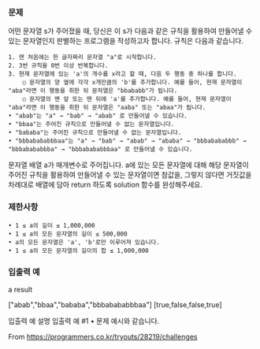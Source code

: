 ### 문제

어떤 문자열 s가 주어졌을 때, 당신은 이 s가 다음과 같은 규칙을 활용하여 만들어낼 수 있는 문자열인지 판별하는 프로그램을 작성하고자 합니다. 규칙은 다음과 같습니다.

	1. 맨 처음에는 한 글자짜리 문자열 "a"로 시작합니다.
	2. 3번 규칙을 0번 이상 반복합니다.
	3. 현재 문자열에 있는 'a'의 개수를 x라고 할 때, 다음 두 행동 중 하나를 합니다.
		○ 문자열의 양 옆에 각각 x개만큼의 'b'를 추가합니다. 예를 들어, 현재 문자열이 "aba"라면 이 행동을 취한 뒤 문자열은 "bbababb"가 됩니다.
		○ 문자열의 맨 앞 또는 맨 뒤에 'a'를 추가합니다. 예를 들어, 현재 문자열이 "aba"라면 이 행동을 취한 뒤 문자열은 "aaba" 또는 "abaa"가 됩니다.
	• "abab"는 "a" → "bab" → "abab" 로 만들어낼 수 있습니다.
	• "bbaa"는 주어진 규칙으로 만들어낼 수 없는 문자열입니다.
	• "bababa"는 주어진 규칙으로 만들어낼 수 없는 문자열입니다.
	• "bbbabababbbaa"는 "a" → "bab" → "abab" → "ababa" → "bbbabababbb" → "bbbabababbba" → "bbbabababbbaa" 로 만들어낼 수 있습니다.

문자열 배열 a가 매개변수로 주어집니다. a에 있는 모든 문자열에 대해 해당 문자열이 주어진 규칙을 활용하여 만들어낼 수 있는 문자열이면 참값을, 그렇지 않다면 거짓값을 차례대로 배열에 담아 return 하도록 solution 함수를 완성해주세요.

### 제한사항

	• 1 ≤ a의 길이 ≤ 1,000,000
	• 1 ≤ a의 모든 문자열의 길이 ≤ 500,000
	• a의 모든 문자열은 'a', 'b'로만 이루어져 있습니다.
	• 1 ≤ a의 모든 문자열의 길이의 합 ≤ 1,000,000

### 입출력 예

a	result

["abab","bbaa","bababa","bbbabababbbaa"]	[true,false,false,true]

입출력 예 설명
입출력 예 #1
	• 문제 예시와 같습니다.

From <https://programmers.co.kr/tryouts/28219/challenges> 

